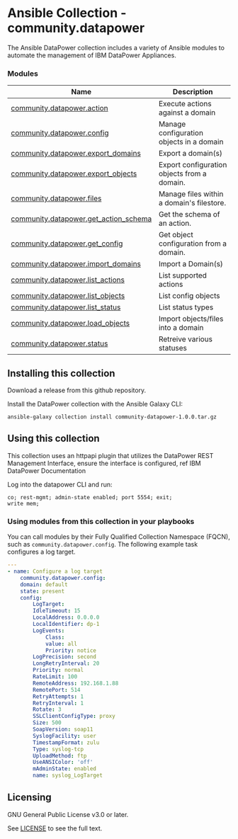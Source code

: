 # Ansible Collection - community.datapower

The Ansible DataPower collection includes a variety of Ansible modules to automate the management of IBM DataPower Appliances.


### Modules
Name | Description
--- | ---
[community.datapower.action]()|Execute actions against a domain
[community.datapower.config]()|Manage configuration objects in a domain
[community.datapower.export_domains]()|Export a domain(s)
[community.datapower.export_objects]()|Export configuration objects from a domain.
[community.datapower.files]()|Manage files within a domain's filestore.
[community.datapower.get_action_schema]()|Get the schema of an action. 
[community.datapower.get_config]()|Get object configuration from a domain.
[community.datapower.import_domains]()|Import a Domain(s)
[community.datapower.list_actions]()|List supported actions
[community.datapower.list_objects]()|List config objects
[community.datapower.list_status]()|List status types
[community.datapower.load_objects]()|Import objects/files into a domain
[community.datapower.status]()|Retreive various statuses

## Installing this collection
Download a release from this github repository.

Install the DataPower collection with the Ansible Galaxy CLI:
```
ansible-galaxy collection install community-datapower-1.0.0.tar.gz
```

## Using this collection
This collection uses an httpapi plugin that utilizes the DataPower REST Management Interface, ensure the interface is configured, ref IBM DataPower Documentation

Log into the datapower CLI and run:
```
co; rest-mgmt; admin-state enabled; port 5554; exit;
write mem; 
```



### Using modules from this collection in your playbooks

You can call modules by their Fully Qualified Collection Namespace (FQCN), such as `community.datapower.config`.
The following example task configures a log target.

```yaml
---
- name: Configure a log target
    community.datapower.config:
    domain: default
    state: present
    config:
        LogTarget:
        IdleTimeout: 15
        LocalAddress: 0.0.0.0
        LocalIdentifier: dp-1
        LogEvents:
            Class:
            value: all
            Priority: notice
        LogPrecision: second
        LongRetryInterval: 20
        Priority: normal
        RateLimit: 100
        RemoteAddress: 192.168.1.88
        RemotePort: 514
        RetryAttempts: 1
        RetryInterval: 1
        Rotate: 3
        SSLClientConfigType: proxy
        Size: 500
        SoapVersion: soap11
        SyslogFacility: user
        TimestampFormat: zulu
        Type: syslog-tcp
        UploadMethod: ftp
        UseANSIColor: 'off'
        mAdminState: enabled
        name: syslog_LogTarget
```

## Licensing

GNU General Public License v3.0 or later.

See [LICENSE](https://www.gnu.org/licenses/gpl-3.0.txt) to see the full text.